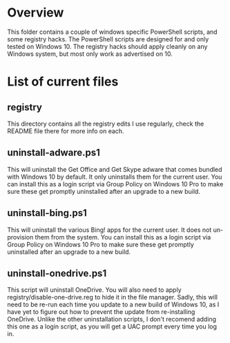 # Overview
This folder contains a couple of windows specific PowerShell scripts,
and some registry hacks.  The PowerShell scripts are designed for and
only tested on Windows 10.  The registry hacks should apply cleanly on
any Windows system, but most only work as advertised on 10.

# List of current files
## registry
This directory contains all the registry edits I use regularly, check
the README file there for more info on each.

## uninstall-adware.ps1
This will uninstall the Get Office and Get Skype adware that comes bundled
with Windows 10 by default.  It only uninstalls them for the current user.
You can install this as a login script via Group Policy on Windows 10
Pro to make sure these get promptly uninstalled after an upgrade to a
new build.

## uninstall-bing.ps1
This will uninstall the various Bing! apps for the current user.  It does
not un-provision them from the system.  You can install this as a login
script via Group Policy on Windows 10 Pro to make sure these get promptly
uninstalled after an upgrade to a new build.

## uninstall-onedrive.ps1
This script will uninstall OneDrive.  You will also need to apply
registry/disable-one-drive.reg to hide it in the file manager.  Sadly,
this will need to be re-run each time you update to a new build of
Windows 10, as I have yet to figure out how to prevent the update from
re-installing OneDrive.  Unlike the other uninstallation scripts, I don't
recomend adding this one as a login script, as you will get a UAC prompt
every time you log in.
